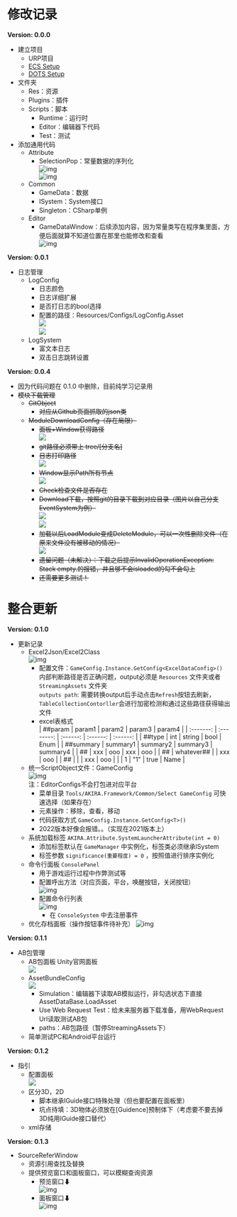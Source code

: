 # 修改记录

**Version: 0.0.0**

* 建立项目
  * URP项目
  * [ECS Setup](https://docs.unity3d.com/Packages/com.unity.entities@1.0/manual/getting-started-installation.html)
  * [DOTS Setup](https://docs.unity3d.com/Packages/com.unity.entities@0.17/manual/install_setup.html)
* 文件夹
  * Res：资源
  * Plugins：插件
  * Scripts：脚本
    * Runtime：运行时
    * Editor：编辑器下代码
    * Test：测试
* 添加通用代码
  * Attribute
    * SelectionPop：常量数据的序列化  
      ![img](./Assets/Res/ReadmeLinks/Version_0.0.0/1.png)  
      ![img](./Assets/Res/ReadmeLinks/Version_0.0.0/2.png)
  * Common
    * GameData：数据
    * ISystem：System接口
    * Singleton：CSharp单例
  * Editor
    * GameDataWindow：后续添加内容，因为常量类写在程序集里面，方便后面就算不知道位置在那里也能修改和查看  
      ![img](./Assets/Res/ReadmeLinks/Version_0.0.0/3.png)

**Version: 0.0.1**

* 日志管理
  * LogConfig
    * 日志颜色
    * 日志详细扩展
    * 是否打日志的bool选择
    * 配置的路径：Resources/Configs/LogConfig.Asset  
      ![](./Assets/Res/ReadmeLinks/Version_0.0.1/1.png)  
      ![](./Assets/Res/ReadmeLinks/Version_0.0.1/2.png)  
  * LogSystem
    * 富文本日志
    * 双击日志跳转设置

**Version: 0.0.4**

* 因为代码问题在 0.1.0 中删除，目前纯学习记录用
* ~~模块下载管理~~
  * ~~GitObject~~
    * ~~对应从Github页面抓取的json类~~
  * ~~ModuleDownloadConfig（存在局限）~~
    * ~~面板+Window获得路径~~  
      ![](./Assets/Res/ReadmeLinks/Version_0.0.4/1.png)  
    * ~~git路径必须带上 tree/[分支名]~~
    * ~~日志打印路径~~  
      ![](./Assets/Res/ReadmeLinks/Version_0.0.4/3.png)  
    * ~~Window显示Path所有节点~~  
      ![](./Assets/Res/ReadmeLinks/Version_0.0.4/2.png)  
    * ~~Check检查文件是否存在~~
    * ~~Download下载，按照git的目录下载到对应目录（图片以自己分支EventSystem为例）~~  
      ![](./Assets/Res/ReadmeLinks/Version_0.0.4/4.png)  
      ![](./Assets/Res/ReadmeLinks/Version_0.0.4/5.png)  
    * ~~加载以后LoadModule变成DeleteModule，可以一次性删除文件（在原来文件没有被移动的情况）~~  
      ![](./Assets/Res/ReadmeLinks/Version_0.0.4/6.png)  
    * ~~遗留问题（未解决）：下载之后提示InvalidOperationException: Stack empty.的报错，并且够不会isloaded的勾不会勾上~~
    * ~~还需要更多测试！~~

# 整合更新

**Version: 0.1.0**

* 更新记录
  * Excel2Json/Excel2Class  
    ![img](./Assets/Res/ReadmeLinks/Version_0.1.0.Update/1.png)
    * 配置文件：`GameConfig.Instance.GetConfig<ExcelDataConfig>()`  
      内部判断路径是否正确问题，output必须是 `Resources` 文件夹或者 `StreamingAssets` 文件夹  
      `outputs path`: 需要转换output后手动点击`Refresh`按钮去刷新，`TableCollectionContorller`会进行加密检测和通过这些路径获得输出文件
    * excel表格式  
      |  ##param  |   param1   |  param2  |  param3  |  param4  |
      | :-------: | :--------: | :------: | :------: | :------: |
      |  ##type  |    int    |  string  |   bool   |   Enum   |
      | ##summary |  summary1  | summary2 | summary3 | summary4 |
      |    ##    |    xxx    |   ooo   |   xxx   |   ooo   |
      |    ##    | whatever## |          |   xxx   |   ooo   |
      |    ##    |            |          |   xxx   |   ooo   |
      |          |     1     |   "1"   |   true   |   Name   |
  * 统一ScriptObject文件：GameConfig  
    ![img](./Assets/Res/ReadmeLinks/Version_0.1.0.Update/2.png)  
    注：EditorConfigs不会打包进对应平台
    * 菜单目录 `Tools/AKIRA.Framework/Common/Select GameConfig` 可快速选择（如果存在）
    * 元素操作：移除，查看，移动
    * 代码获取方式 `GameConfig.Instance.GetConfig<T>()`
    * 2022版本好像会报错。。（实现在2021版本上）
  * 系统加载标签 `AKIRA.Attribute.SystemLauncherAttribute(int = 0)`
    * 添加标签默认在 `GameManager` 中实例化，标签类必须继承ISystem
    * 标签参数 `significance(重要程度) = 0` ，按照值进行排序实例化
  * 命令行面板 `ConsolePanel`
    * 用于游戏运行过程中作弊测试等
    * 配置呼出方法（对应页面，平台，唤醒按钮，关闭按钮）  
      ![img](./Assets/Res/ReadmeLinks/Version_0.1.0.Update/3.png)  
    * 配置命令行列表  
      ![img](./Assets/Res/ReadmeLinks/Version_0.1.0.Update/4.png)  
      * 在 `ConsoleSystem` 中去注册事件
  * 优化存档面板（操作按钮事件待补充）
    ![img](./Assets/Res/ReadmeLinks/Version_0.1.0.Update/5.png)

**Version: 0.1.1**

* AB包管理
  * AB包面板 Unity官网面板  
    ![](./Assets/Res/ReadmeLinks/Version_0.1.1/1.png)  
  * AssetBundleConfig  
    ![](./Assets/Res/ReadmeLinks/Version_0.1.1/2.png)  
    * Simulation：编辑器下读取AB模拟运行，非勾选状态下直接AssetDataBase.LoadAsset
    * Use Web Request Test：给未来服务器下载准备，用WebRequest Url读取测试AB包
    * paths：AB包路径（暂停StreamingAssets下）
  * 简单测试PC和Android平台运行

**Version: 0.1.2**

* 指引
  * 配置面板  
    ![](./Assets/Res/ReadmeLinks/Version_0.1.2/1.png)  
  * 区分3D，2D
    * 脚本继承IGuide接口特殊处理（但也要配置在面板里）
    * 坑点待填：3D物体必须放在[Guidence]预制体下（考虑要不要去掉3D纯用IGuide接口替代）
  * xml存储

**Version: 0.1.3**

* SourceReferWindow
  * 资源引用查找及替换
  * 提供预览窗口和面板窗口，可以模糊查询资源
    * 预览窗口⬇  
      ![img](./Assets/Res/ReadmeLinks/Version_0.1.3/1.png)
    * 面板窗口⬇  
      ![img](./Assets/Res/ReadmeLinks/Version_0.1.3/2.png)
